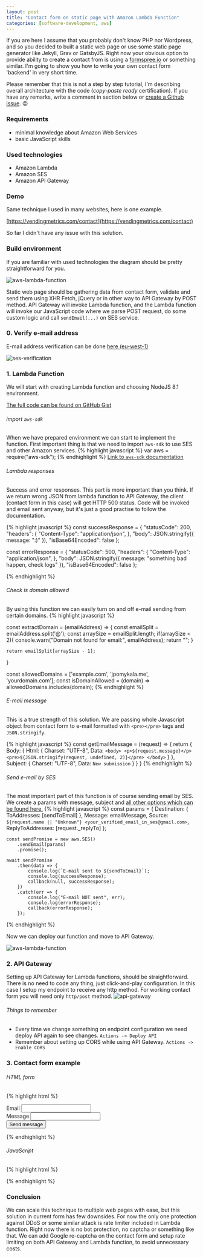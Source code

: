 ```yaml
---
layout: post
title: "Contact form on static page with Amazon Lambda Function"
categories: [software-development, aws]
---
```


If you are here I assume that you probably don't know PHP nor Wordpress, and so you decided to built a static web page or use some static 
page generator like Jekyll, Grav or GatsbyJS. Right now your obvious option to provide ability to create a 
contact from is using a [formspree.io](https://formspree.io) or something similar. I'm going to show you how to write your own contact form 'backend' in very short time.
 

Please remember that this is not a step by step tutorial, I'm describing overall architecture with the code (*copy-paste ready* certification). 
If you have any remarks, write a comment in section below or [create a Github issue](https://github.com/jpomykala/jpomykala.github.io/blob/master/_posts/2018-08-04-serverless-contact-form-on-static-page.md). 😉

### Requirements

- minimal knowledge about Amazon Web Services
- basic JavaScript skills

### Used technologies

- Amazon Lambda
- Amazon SES
- Amazon API Gateway

### Demo

Same technique I used in many websites, here is one example. 

[https://vendingmetrics.com/contact](https://vendingmetrics.com/contact) 

So far I didn't have any issue with this solution.

### Build environment

If you are familiar with used technologies the diagram should be pretty straightforward for you. 

![aws-lambda-function](/assets/2018-08-04/architecture-diagram.png)


Static web page should be gathering data from contact form, validate and send them using XHR Fetch, jQuery or in 
other way to API Gateway by POST method. API Gateway will invoke Lambda function, and the Lambda function will invoke 
our JavaScript code where we parse POST request, do some custom logic and call `sendEmail(...)` on SES service.

### 0. Verify e-mail address

E-mail address verification can be done [here (eu-west-1)](https://eu-west-1.console.aws.amazon.com/ses/home?region=eu-west-1#verified-senders-email:)

![ses-verification](/assets/2018-08-04/ses-verification.png)

### 1. Lambda Function

We will start with creating Lambda function and choosing NodeJS 8.1 environment.

[The full code can be found on GitHub Gist](https://gist.github.com/jpomykala/a3548903e3454f7d65443053ec412b65)


###### import `aws-sdk`

When we have prepared environment we can start to implement the function. First important thing is that we need to import `aws-sdk` to use SES and other Amazon services.
{% highlight javascript %}
var aws = require("aws-sdk");
{% endhighlight %}
[Link to `aws-sdk` documentation](https://docs.aws.amazon.com/sdk-for-javascript/index.html)


###### Lambda responses
Success and error responses. This part is more important than you think. If we return wrong JSON from lambda function to API Gateway, 
the client (contact form in this case) will get HTTP 500 status. Code will be invoked and email sent anyway, but it's just a good practise to 
follow the documentation.


{% highlight javascript %}
const successResponse = {
    "statusCode": 200,
    "headers": {
        "Content-Type": "application/json",
    },
    "body": JSON.stringify({ message: ":)" }),
    "isBase64Encoded": false
};

const errorResponse = {
    "statusCode": 500,
    "headers": {
        "Content-Type": "application/json",
    },
    "body": JSON.stringify({ message: "something bad happen, check logs" }),
    "isBase64Encoded": false
};

{% endhighlight %}


###### Check is domain allowed
By using this function we can easily turn on and off e-mail sending from certain domains.
{% highlight javascript %}

const extractDomain = (emailAddress) => {
    const emailSplit = emailAddress.split('@');
    const arraySize = emailSplit.length;
    if(arraySize < 2){
        console.warn("Domain not found for email:", emailAddress);
        return "";
    }
    
    return emailSplit[arraySize - 1];
}

 const allowedDomains = ['example.com', 'jpomykala.me', 'yourdomain.com'];
 const isDomainAllowed = (domain) => allowedDomains.includes(domain);
{% endhighlight %}


###### E-mail message

This is a true strength of this solution. We are passing whole Javascript object from contact form to e-mail formatted
with `<pre></pre>` tags and `JSON.stringify`. 

{% highlight javascript %}
const getEmailMessage = (request) => {
    return {
        Body: {
            Html: {
                Charset: "UTF-8",
                Data: `
                    <body>
                    <p>${request.message}</p>
                    <pre>${JSON.stringify(request, undefined, 2)}</pre>
                    </body>
                    `
            }
        },
        Subject: {
            Charset: "UTF-8",
            Data: `New submission`
        }
    }
}
{% endhighlight %}

###### Send e-mail by SES
The most important part of this function is of course sending email by SES. We create a params with message, 
subject and [all other options which can be found here.](https://docs.aws.amazon.com/AWSJavaScriptSDK/latest/AWS/SES.html)
{% highlight javascript %}
 const params = {
        Destination: {
            ToAddresses: [sendToEmail]
        },
        Message: emailMessage,
        Source: `${request.name || "Unknown"} <your_verified_email_in_ses@gmail.com>`,
        ReplyToAddresses: [request._replyTo]
    };


    const sendPromise = new aws.SES()
        .sendEmail(params)
        .promise();

    await sendPromise
        .then(data => {
            console.log(`E-mail sent to ${sendToEmail}`);
            console.log(successResponse);
            callback(null, successResponse);
        })
        .catch(err => {
            console.log("E-mail NOT sent", err);
            console.log(errorResponse);
            callback(errorResponse);
        });
{% endhighlight %}

Now we can deploy our function and move to API Gateway.

![aws-lambda-function](/assets/2018-08-04/send-mail-fuction-aws.png)


### 2. API Gateway
Setting up API Gateway for Lambda functions, should be straightforward. There is no need to code any thing, just click-and-play configuration.
In this case I setup my endpoint to receive any http method. For working contact form you will need only `http/post` method. 
![api-gateway](/assets/2018-08-04/api-gateway.png)

###### Things to remember
- Every time we change something on endpoint configuration we need deploy API again to see changes. `Actions -> Deploy API`
- Remember about setting up CORS while using API Gateway. `Actions -> Enable CORS`


### 3. Contact form example

###### HTML form
{% highlight html %}
<form action="#" id="callbackForm" class="contact-form">
    <div class="form-group">
        <label for="email">Email</label>
        <input type="email" required id="email" class="form-control" placeholder="" autocomplete="email" name="email" />
    </div>
    <div class="form-group">
        <label for="name">Message</label>
        <input id="message" type="text" class="form-control" placeholder="" name="message" />
    </div>
    <button type="submit" id="sendMessageButton" class="btn btn-primary btn-block">
        Send message
    </button>
</form>
{% endhighlight %}

###### JavaScript
{% highlight html %}
<script>
        $("#callbackForm").submit(function(e) {
            e.preventDefault();
            var replyTo = $("#email");
            var message = $("#message");
            var data = {
                "_sendTo": "<your_email>",
                "_replyTo": replyTo.val(),
                "message": message.val()
            };
            var url = "<API_GATEWAY_URL>";
            $.ajax({
                url: url,
                type: 'POST',
                crossDomain: true,
                data: JSON.stringify(data),
                dataType: 'json',
                contentType: "application/json"
            });
        });
</script>
{% endhighlight %}


### Conclusion

We can scale this technique to multiple web pages with ease, but this solution in current form has few downsides.
For now the only one protection against DDoS or some similar attack is rate limiter included in Lambda function.
Right now there is no bot protection, no captcha or something like that. We can add Google re-captcha on the contact 
form and setup rate limiting on both API Gateway and Lambda function, to avoid unnecessary costs.
